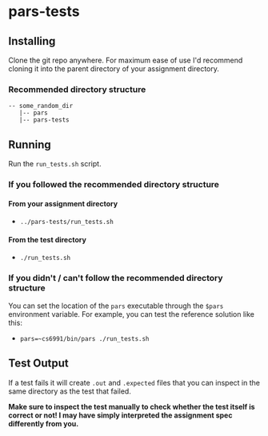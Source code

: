 # pars-tests

## Installing
Clone the git repo anywhere. For maximum ease of use I'd recommend cloning it into the parent directory of your assignment directory.

### Recommended directory structure
```
-- some_random_dir
   |-- pars
   |-- pars-tests
```


## Running
Run the `run_tests.sh` script.

### If you followed the recommended directory structure
#### From your assignment directory
- `../pars-tests/run_tests.sh`
#### From the test directory
- `./run_tests.sh`

### If you didn't / can't follow the recommended directory structure
You can set the location of the `pars` executable through the `$pars` environment variable. For example, you can test the reference solution like this:
- `pars=~cs6991/bin/pars ./run_tests.sh`

## Test Output
If a test fails it will create `.out` and `.expected` files that you can inspect in the same directory as the test that failed.

**Make sure to inspect the test manually to check whether the test itself is correct or not! I may have simply interpreted the assignment spec differently from you.**
